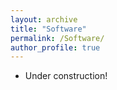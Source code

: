 ```yaml
---
layout: archive
title: "Software"
permalink: /Software/
author_profile: true
---
```


* Under construction!
